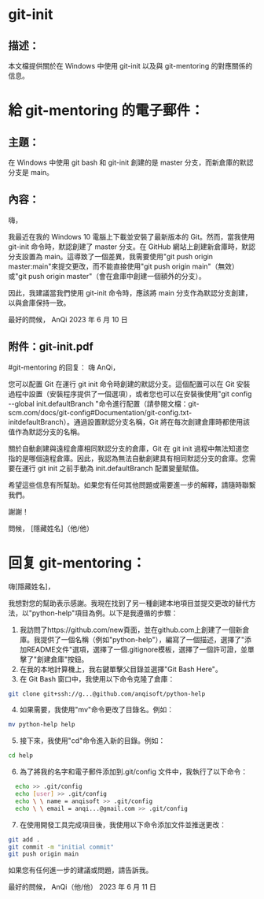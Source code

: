 # git-init

## 描述：

本文檔提供關於在 Windows 中使用 git-init 以及與 git-mentoring 的對應關係的信息。

# 給 git-mentoring 的電子郵件：

## 主題：

在 Windows 中使用 git bash 和 git-init 創建的是 master 分支，而新倉庫的默認分支是 main。

## 內容：

嗨，

我最近在我的 Windows 10 電腦上下載並安裝了最新版本的 Git。然而，當我使用 git-init 命令時，默認創建了 master 分支。在 GitHub 網站上創建新倉庫時，默認分支設置為 main。這導致了一個差異，我需要使用"git push origin master:main"來提交更改，而不能直接使用"git push origin main"（無效）或"git push origin master"（會在倉庫中創建一個額外的分支）。

因此，我建議當我們使用 git-init 命令時，應該將 main 分支作為默認分支創建，以與倉庫保持一致。

最好的問候，
AnQi
2023 年 6 月 10 日

## 附件：git-init.pdf

#git-mentoring 的回复：
嗨 AnQi，

您可以配置 Git 在運行 git init 命令時創建的默認分支。這個配置可以在 Git 安裝過程中設置（安裝程序提供了一個選項），或者您也可以在安裝後使用"git config --global init.defaultBranch <branch-name>"命令進行配置（請參閱文檔：git-scm.com/docs/git-config#Documentation/git-config.txt-initdefaultBranch）。通過設置默認分支名稱，Git 將在每次創建倉庫時都使用該值作為默認分支的名稱。

關於自動創建與遠程倉庫相同默認分支的倉庫，Git 在 git init 過程中無法知道您指的是哪個遠程倉庫。因此，我認為無法自動創建具有相同默認分支的倉庫。您需要在運行 git init 之前手動為 init.defaultBranch 配置變量賦值。

希望這些信息有所幫助。如果您有任何其他問題或需要進一步的解釋，請隨時聯繫我們。

謝謝！

問候，
[隱藏姓名]（他/他）

# 回复 git-mentoring：

嗨[隱藏姓名]，

我想對您的幫助表示感謝。我現在找到了另一種創建本地項目並提交更改的替代方法，以"python-help"項目為例。以下是我遵循的步驟：

1. 我訪問了https://github.com/new頁面，並在github.com上創建了一個新倉庫。我提供了一個名稱（例如"python-help"），編寫了一個描述，選擇了"添加README文件"選項，選擇了一個.gitignore模板，選擇了一個許可證，並單擊了"創建倉庫"按鈕。
2. 在我的本地計算機上，我右鍵單擊父目錄並選擇"Git Bash Here"。
3. 在 Git Bash 窗口中，我使用以下命令克隆了倉庫：

```bash
git clone git+ssh://g...@github.com/anqisoft/python-help
```

4. 如果需要，我使用"mv"命令更改了目錄名。例如：

```bash
mv python-help help
```

5. 接下來，我使用"cd"命令進入新的目錄。例如：

```bash
cd help
```

6. 為了將我的名字和電子郵件添加到.git/config 文件中，我執行了以下命令：

```bash
  echo >> .git/config
  echo [user] >> .git/config
  echo \ \ name = anqisoft >> .git/config
  echo \ \ email = anqi...@gmail.com >> .git/config
```

7. 在使用開發工具完成項目後，我使用以下命令添加文件並推送更改：

```bash
git add .
git commit -m "initial commit"
git push origin main
```

如果您有任何進一步的建議或問題，請告訴我。

最好的問候，
AnQi（他/他）
2023 年 6 月 11 日
